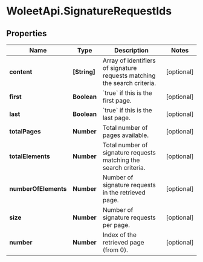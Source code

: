 # WoleetApi.SignatureRequestIds

## Properties

Name | Type | Description | Notes
------------ | ------------- | ------------- | -------------
**content** | **[String]** | Array of identifiers of signature requests matching the search criteria. | [optional] 
**first** | **Boolean** | &#x60;true&#x60; if this is the first page.  | [optional] 
**last** | **Boolean** | &#x60;true&#x60; if this is the last page.  | [optional] 
**totalPages** | **Number** | Total number of pages available. | [optional] 
**totalElements** | **Number** | Total number of signature requests matching the search criteria. | [optional] 
**numberOfElements** | **Number** | Number of signature requests in the retrieved page. | [optional] 
**size** | **Number** | Number of signature requests per page. | [optional] 
**number** | **Number** | Index of the retrieved page (from 0). | [optional] 


